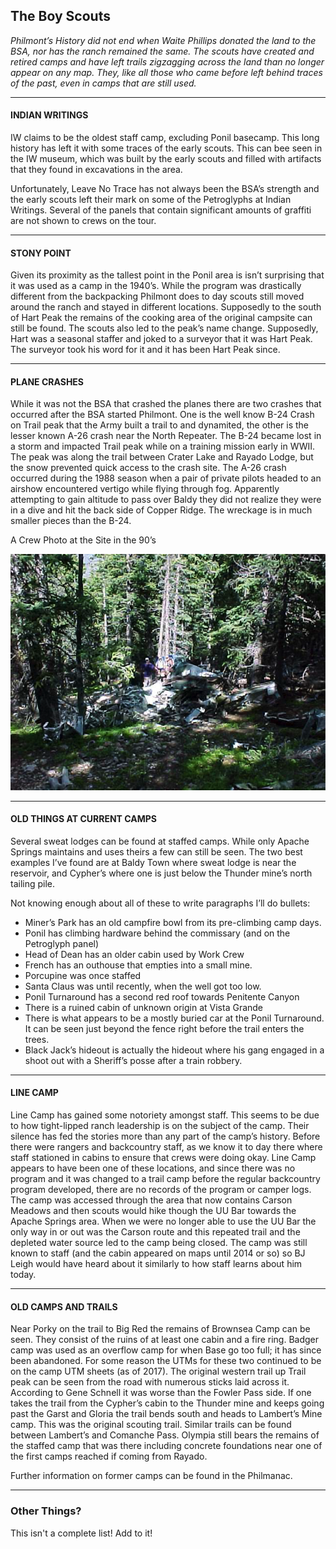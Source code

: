 ## The Boy Scouts
*Philmont’s History did not end when Waite Phillips donated the land to the BSA, nor has the ranch remained the same. The scouts have created and retired camps and have left trails zigzagging across the land than no longer appear on any map. They, like all those who came before left behind traces of the past, even in camps that are still used.*
***
#### INDIAN WRITINGS
IW claims to be the oldest staff camp, excluding Ponil basecamp. This long history has left it with some traces of the early scouts. This can bee seen in the IW museum, which was built by the early scouts and filled with artifacts that they found in excavations in the area.

Unfortunately, Leave No Trace has not always been the BSA’s strength and the early scouts left their mark on some of the Petroglyphs at Indian Writings. Several of the panels that contain significant amounts of graffiti are not shown to crews on the tour.
***
#### STONY POINT
Given its proximity as the tallest point in the Ponil area is isn’t surprising that it was used as a camp in the 1940’s. While the program was drastically different from the backpacking Philmont does to day scouts still moved around the ranch and stayed in different locations. Supposedly to the south of Hart Peak the remains of the cooking area of the original campsite can still be found. The scouts also led to the peak’s name change. Supposedly, Hart was a seasonal staffer and joked to a surveyor that it was Hart Peak. The surveyor took his word for it and it has been Hart Peak since. 
***
#### PLANE CRASHES
While it was not the BSA that crashed the planes there are two crashes that occurred after the BSA started Philmont. One is the well know B-24 Crash on Trail peak that the Army built a trail to and dynamited, the other is the lesser known A-26 crash near the North Repeater. The B-24 became lost in a storm and impacted Trail peak while on a training mission early in WWII. The peak was along the trail between Crater Lake and Rayado Lodge, but the snow prevented quick access to the crash site. The A-26 crash occurred during the 1988 season when a pair of private pilots headed to an airshow encountered vertigo while flying through fog. Apparently attempting to gain altitude to pass over Baldy they did not realize they were in a dive and hit the back side of Copper Ridge. The wreckage is in much smaller pieces than the B-24.

A Crew Photo at the Site in the 90’s

![A26][A26_image]
***
#### OLD THINGS AT CURRENT CAMPS
Several sweat lodges can be found at staffed camps. While only Apache Springs maintains and uses theirs a few can still be seen. The two best examples I’ve found are at Baldy Town where sweat lodge is near the reservoir, and Cypher’s where one is just below the Thunder mine’s north tailing pile. 

Not knowing enough about all of these to write paragraphs I’ll do bullets:
-	Miner’s Park has an old campfire bowl from its pre-climbing camp days.
-	Ponil has climbing hardware behind the commissary (and on the Petroglyph panel)
-	Head of Dean has an older cabin used by Work Crew
-	French has an outhouse that empties into a small mine.
-	Porcupine was once staffed
-	Santa Claus was until recently, when the well got too low.
-	Ponil Turnaround has a second red roof towards Penitente Canyon 
-	There is a ruined cabin of unknown origin at Vista Grande
-	There is what appears to be a mostly buried car at the Ponil Turnaround. It can be seen just beyond the fence right before the trail enters the trees.
-	Black Jack’s hideout is actually the hideout where his gang engaged in a shoot out with a Sheriff’s posse after a train robbery.
***
#### LINE CAMP
Line Camp has gained some notoriety amongst staff. This seems to be due to how tight-lipped ranch leadership is on the subject of the camp. Their silence has fed the stories more than any part of the camp’s history. Before there were rangers and backcountry staff, as we know it to day there where staff stationed in cabins to ensure that crews were doing okay. Line Camp appears to have been one of these locations, and since there was no program and it was changed to a trail camp before the regular backcountry program developed, there are no records of the program or camper logs. The camp was accessed through the area that now contains Carson Meadows and then scouts would hike though the UU Bar towards the Apache Springs area. When we were no longer able to use the UU Bar the only way in or out was the Carson route and this repeated trail and the depleted water source led to the camp being closed. The camp was still known to staff (and the cabin appeared on maps until 2014 or so) so BJ Leigh would have heard about it similarly to how staff learns about him today.
***
#### OLD CAMPS AND TRAILS
Near Porky on the trail to Big Red the remains of Brownsea Camp can be seen. They consist of the ruins of at least one cabin and a fire ring. Badger camp was used as an overflow camp for when Base go too full; it has since been abandoned. For some reason the UTMs for these two continued to be on the camp UTM sheets (as of 2017). The original western trail up Trail peak can be seen from the road with numerous sticks laid across it. According to Gene Schnell it was worse than the Fowler Pass side. If one takes the trail from the Cypher’s cabin to the Thunder mine and keeps going past the Garst and Gloria the trail bends south and heads to Lambert’s Mine camp. This was the original scouting trail. Similar trails can be found between Lambert’s and Comanche Pass. Olympia still bears the remains of the staffed camp that was there including concrete foundations near one of the first camps reached if coming from Rayado.

Further information on former camps can be found in the Philmanac.
***
### Other Things? 
This isn't a complete list! Add to it!

[A26_image]: ./Images/boy_scouts/boy_scouts_1.png "A-26 Invader"
